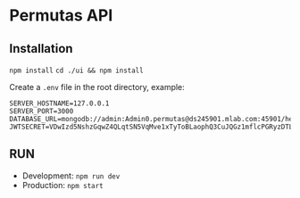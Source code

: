 # Permutas API

## Installation

`npm install`
`cd ./ui && npm install`

Create a `.env` file in the root directory, example:

```
SERVER_HOSTNAME=127.0.0.1
SERVER_PORT=3000
DATABASE_URL=mongodb://admin:Admin0.permutas@ds245901.mlab.com:45901/heroku_n3w8jbkr
JWTSECRET=VDwIzd5NshzGqwZ4QLqtSN5VqMve1xTyToBLaophQ3CuJQGz1mflcPGRyzDTLBp
```

## RUN

- Development: `npm run dev`
- Production: `npm start`
